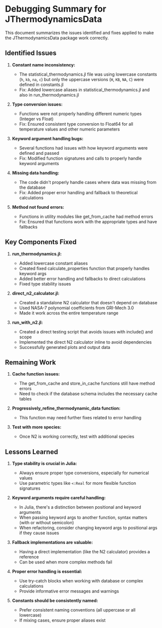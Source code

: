 # Debugging Summary for JThermodynamicsData

This document summarizes the issues identified and fixes applied to make the JThermodynamicsData package work correctly.

## Identified Issues

1. **Constant name inconsistency:**
   - The statistical_thermodynamics.jl file was using lowercase constants (`h`, `kb`, `na`, `c`) but only the uppercase versions (`H`, `KB`, `NA`, `C`) were defined in constants.jl
   - Fix: Added lowercase aliases in statistical_thermodynamics.jl and also in run_thermodynamics.jl

2. **Type conversion issues:**
   - Functions were not properly handling different numeric types (Integer vs Float)
   - Fix: Ensured consistent type conversion to Float64 for all temperature values and other numeric parameters

3. **Keyword argument handling bugs:**
   - Several functions had issues with how keyword arguments were defined and passed
   - Fix: Modified function signatures and calls to properly handle keyword arguments

4. **Missing data handling:**
   - The code didn't properly handle cases where data was missing from the database
   - Fix: Added proper error handling and fallback to theoretical calculations

5. **Method not found errors:**
   - Functions in utility modules like get_from_cache had method errors
   - Fix: Ensured that functions work with the appropriate types and have fallbacks

## Key Components Fixed

1. **run_thermodynamics.jl:**
   - Added lowercase constant aliases
   - Created fixed calculate_properties function that properly handles keyword args
   - Added better error handling and fallbacks to direct calculations
   - Fixed type stability issues

2. **direct_n2_calculator.jl:**
   - Created a standalone N2 calculator that doesn't depend on database
   - Used NASA-7 polynomial coefficients from GRI-Mech 3.0
   - Made it work across the entire temperature range

3. **run_with_n2.jl:**
   - Created a direct testing script that avoids issues with include() and scope
   - Implemented the direct N2 calculator inline to avoid dependencies
   - Successfully generated plots and output data

## Remaining Work

1. **Cache function issues:**
   - The get_from_cache and store_in_cache functions still have method errors
   - Need to check if the database schema includes the necessary cache tables

2. **Progressively_refine_thermodynamic_data function:**
   - This function may need further fixes related to error handling

3. **Test with more species:**
   - Once N2 is working correctly, test with additional species

## Lessons Learned

1. **Type stability is crucial in Julia:**
   - Always ensure proper type conversions, especially for numerical values
   - Use parametric types like `<:Real` for more flexible function signatures

2. **Keyword arguments require careful handling:**
   - In Julia, there's a distinction between positional and keyword arguments
   - When passing keyword args to another function, syntax matters (with or without semicolon)
   - When refactoring, consider changing keyword args to positional args if they cause issues

3. **Fallback implementations are valuable:**
   - Having a direct implementation (like the N2 calculator) provides a reference
   - Can be used when more complex methods fail

4. **Proper error handling is essential:**
   - Use try-catch blocks when working with database or complex calculations
   - Provide informative error messages and warnings

5. **Constants should be consistently named:**
   - Prefer consistent naming conventions (all uppercase or all lowercase)
   - If mixing cases, ensure proper aliases exist